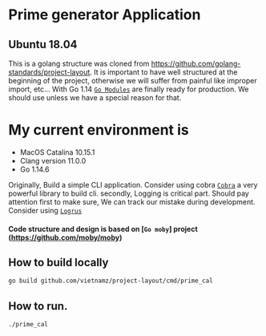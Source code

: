 # Prime generator Application

## Ubuntu 18.04 
This is a golang structure was cloned from https://github.com/golang-standards/project-layout. It is important to have well structured at the beginning of the project, otherwise we will  suffer from painful like improper import, etc... 
With Go 1.14 [`Go Modules`](https://github.com/golang/go/wiki/Modules) are finally ready for production. We should use unless we have a special reason for that.
# My current environment is
* MacOS Catalina 10.15.1
* Clang version 11.0.0
* Go 1.14.6

Originally, Build a simple CLI application. Consider using cobra [`Cobra`](https://github.com/spf13/cobra) a very powerful library to build cli.
secondly, Logging is critical part. Should pay attention first to make sure, We can track our mistake during development. Consider using [`Logrus`](https://github.com/sirupsen/logrus)

#### Code structure and design is based on [`Go moby`] project (https://github.com/moby/moby)


## How to build locally
```bash
go build github.com/vietnamz/project-layout/cmd/prime_cal
```

## How to run.
```mysql based
./prime_cal
```
